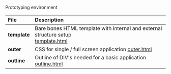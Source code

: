 Prototyping environment

|File|Description|
|:---|:---|
|**template**| Bare bones HTML template with internal and external structure setup <br> [template.html](https://euphobyte.github.io/develop/template.html) |
|**outer**| CSS for single / full screen application [outer.html](https://euphobyte.github.io/develop/outer.html)|
|**outline**| Outline of DIV's needed for a basic application [outline.html](https://euphobyte.github.io/develop/ouline.html)|
